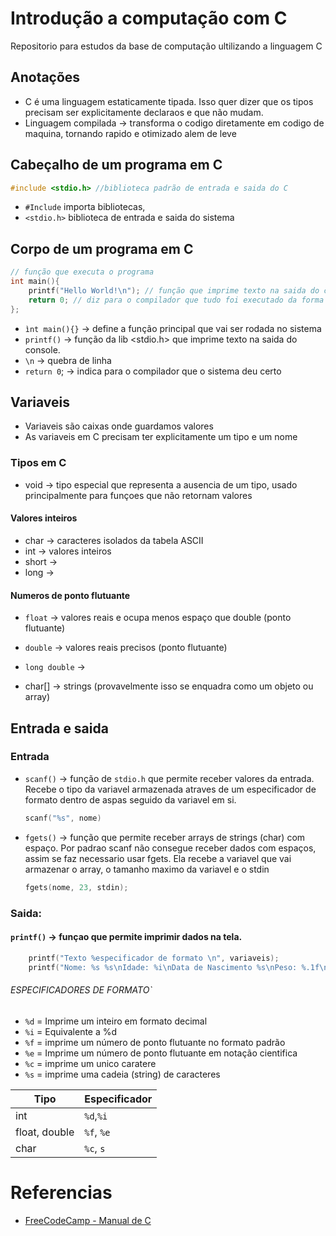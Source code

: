# Introdução a computação com C
Repositorio para estudos da base de computação ultilizando a linguagem C

## Anotações
- C é uma linguagem estaticamente tipada. Isso quer dizer que os tipos precisam ser explicitamente declaraos e que não mudam.
- Linguagem compilada -> transforma o codigo diretamente em codigo de maquina, tornando rapido e otimizado alem de leve

## Cabeçalho de um programa em C
````C
#include <stdio.h> //biblioteca padrão de entrada e saida do C
````

- `#Include` importa bibliotecas,
- `<stdio.h>` biblioteca de entrada e saida do sistema
## Corpo de um programa em C
````C
// função que executa o programa
int main(){
    printf("Hello World!\n"); // função que imprime texto na saida do console
    return 0; // diz para o compilador que tudo foi executado da forma correta
};
````
- `ìnt main(){}` -> define a função principal que vai ser rodada no sistema
- `printf()` -> função da lib <stdio.h> que imprime texto na saida do console.
- `\n` -> quebra de linha
- `return 0`; -> indica para o compilador que o sistema deu certo
## Variaveis
- Variaveis são caixas onde guardamos valores
- As variaveis em C precisam ter explicitamente um tipo e um nome

### Tipos em C
- void -> tipo especial que representa a ausencia de um tipo, usado principalmente para funçoes que não retornam valores
#### Valores inteiros
- char -> caracteres isolados da tabela ASCII
- int -> valores inteiros
- short -> 
- long -> 
#### Numeros de ponto flutuante
- `float` -> valores reais e ocupa menos espaço que double (ponto flutuante)
- `double` -> valores reais precisos (ponto flutuante)
- `long double` -> 

- char[] -> strings (provavelmente isso se enquadra como um objeto ou array)

## Entrada e saida
### Entrada
- `scanf()` -> função de `stdio.h` que permite receber valores da entrada. Recebe o tipo da variavel armazenada atraves de um especificador de formato dentro de aspas seguido da variavel em si.

    ```C
    scanf("%s", nome)
    ```

- `fgets()` -> função que permite receber arrays de strings (char) com espaço. Por padrao scanf não consegue receber dados com espaços, assim se faz necessario usar fgets. Ela recebe a variavel que vai armazenar o array, o tamanho maximo da variavel e o stdin
    ```C
    fgets(nome, 23, stdin);
    ```

### Saida: 
#### ``printf()`` -> funçao que permite imprimir dados na tela.
````C
    printf("Texto %especificador de formato \n", variaveis);
    printf("Nome: %s %s\nIdade: %i\nData de Nascimento %s\nPeso: %.1f\nAltura: %.2f", nome, sobrenome, idade, dataNascimento, peso, altura);
````
    
###### ESPECIFICADORES DE FORMATO`<br>
- `%d` = Imprime um inteiro em formato decimal
- `%i` = Equivalente a %d
- `%f` = imprime um número de ponto flutuante no formato padrão
- `%e` = Imprime um número de ponto flutuante em notação cientifica
- `%c` = imprime um unico caratere
- `%s` = imprime uma cadeia (string) de caracteres

| Tipo | Especificador | 
| --- | --- | 
| int | `%d`,`%i` | 
| float, double | `%f`, `%e` | 
| char | `%c`, `s` | 
  
# Referencias
- [FreeCodeCamp - Manual de C](https://www.freecodecamp.org/portuguese/news/o-manual-do-iniciante-em-c-aprenda-o-basico-sobre-a-linguagem-de-programacao-c-em-apenas-algumas-horas/)